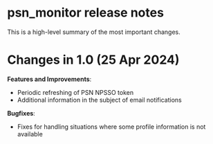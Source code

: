 # psn_monitor release notes

This is a high-level summary of the most important changes. 

# Changes in 1.0 (25 Apr 2024)

**Features and Improvements**:

- Periodic refreshing of PSN NPSSO token
- Additional information in the subject of email notifications

**Bugfixes**:

- Fixes for handling situations where some profile information is not available
